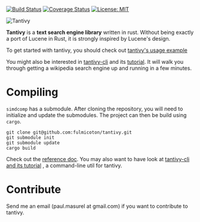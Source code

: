 [![Build Status](https://travis-ci.org/fulmicoton/tantivy.svg?branch=master)](https://travis-ci.org/fulmicoton/tantivy)
[![Coverage Status](https://coveralls.io/repos/github/fulmicoton/tantivy/badge.svg?branch=master)](https://coveralls.io/github/fulmicoton/tantivy?branch=master)
[![License: MIT](https://img.shields.io/badge/License-MIT-yellow.svg)](https://opensource.org/licenses/MIT)



![Tantivy](http://fulmicoton.com/tantivy.png)

**Tantivy** is a **text search engine library** written in rust.
Without being exactly a port of Lucene in Rust, it is strongly inspired by Lucene's design.


To get started with tantivy, you should check out [tantivy's usage example](http://fulmicoton.com/tantivy-examples/simple_search.html)

You might also be interested in [tantivy-cli](https://github.com/fulmicoton/tantivy-cli) and its [tutorial](https://github.com/fulmicoton/tantivy-cli).
It will walk you through getting a wikipedia search engine up and running in a few minutes.


# Compiling 

`simdcomp` has a submodule.
After cloning the repository, you will need to initialize and update
the submodules. The project can then be build using `cargo`.

    git clone git@github.com:fulmicoton/tantivy.git
    git submodule init
    git submodule update
    cargo build


Check out the [reference doc](http://fulmicoton.com/tantivy/tantivy/index.html).
You may also want to have look at [tantivy-cli and its tutorial](https://github.com/fulmicoton/tantivy-cli) , a command-line util for tantivy.


# Contribute

Send me an email (paul.masurel at gmail.com) if you want to contribute to tantivy. 